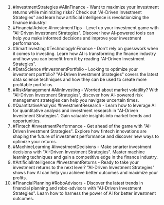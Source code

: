 1. #InvestmentStrategies #AIinFinance - Want to maximize your investment returns while minimizing risks? Check out "AI-Driven Investment Strategies" and learn how artificial intelligence is revolutionizing the finance industry!
2. #FinancialAdvice #InvestmentTips - Level up your investment game with "AI-Driven Investment Strategies". Discover how AI-powered tools can help you make informed decisions and improve your investment performance.
3. #SmartInvesting #TechnologyInFinance - Don't rely on guesswork when it comes to investing. Learn how AI is transforming the finance industry and how you can benefit from it by reading "AI-Driven Investment Strategies".
4. #DataScience #InvestmentPortfolio - Looking to optimize your investment portfolio? "AI-Driven Investment Strategies" covers the latest data science techniques and how they can be used to create more profitable portfolios.
5. #RiskManagement #AIinInvesting - Worried about market volatility? With "AI-Driven Investment Strategies", discover how AI-powered risk management strategies can help you navigate uncertain times.
6. #QuantitativeAnalysis #InvestmentResearch - Learn how to leverage AI for quantitative analysis and investment research in "AI-Driven Investment Strategies". Gain valuable insights into market trends and opportunities.
7. #Fintech #InvestmentPerformance - Get ahead of the game with "AI-Driven Investment Strategies". Explore how fintech innovations are shaping the future of investment performance and discover new ways to optimize your returns.
8. #MachineLearning #InvestmentDecisions - Make smarter investment decisions with "AI-Driven Investment Strategies". Master machine learning techniques and gain a competitive edge in the finance industry.
9. #ArtificialIntelligence #InvestmentReturns - Ready to take your investment returns to the next level? "AI-Driven Investment Strategies" shows how AI can help you achieve better outcomes and maximize your profits.
10. #FinancialPlanning #RoboAdvisors - Discover the latest trends in financial planning and robo-advisors with "AI-Driven Investment Strategies". Learn how to harness the power of AI for better investment outcomes.
